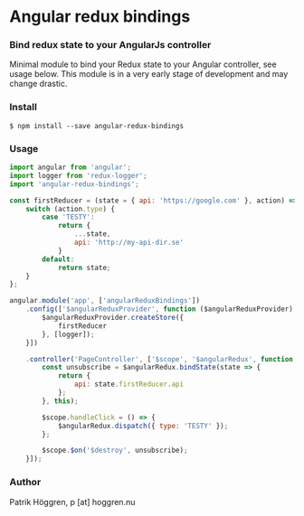 # Angular redux bindings
### Bind redux state to your AngularJs controller
Minimal module to bind your Redux state to your Angular controller, see usage below. This module is in a very early stage of development and may change drastic.

### Install
`$ npm install --save angular-redux-bindings`

### Usage
```javascript
import angular from 'angular';
import logger from 'redux-logger';
import 'angular-redux-bindings';

const firstReducer = (state = { api: 'https://google.com' }, action) => {
    switch (action.type) {
        case 'TESTY':
            return {
                ...state,
                api: 'http://my-api-dir.se'
            }
        default:
            return state;
    }
};

angular.module('app', ['angularReduxBindings'])
    .config(['$angularReduxProvider', function ($angularReduxProvider) {
        $angularReduxProvider.createStore({
            firstReducer
        }, [logger]);
    }])

    .controller('PageController', ['$scope', '$angularRedux', function ($scope, $angularRedux) {
        const unsubscribe = $angularRedux.bindState(state => {
            return {
                api: state.firstReducer.api
            };
        }, this);

        $scope.handleClick = () => {
            $angularRedux.dispatch({ type: 'TESTY' });
        };

        $scope.$on('$destroy', unsubscribe);
    }]);
```
### Author
Patrik Höggren, p [at] hoggren.nu
